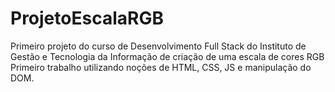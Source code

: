 # ProjetoEscalaRGB
Primeiro projeto do curso de Desenvolvimento Full Stack do Instituto de Gestão e Tecnologia da Informação de criação de uma escala de cores RGB
Primeiro trabalho utilizando noções de HTML, CSS, JS e manipulação do DOM.
